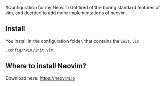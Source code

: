 #Configuration for my Neovim
Got tired of the boring standard features of vim, and decided to add more implementations of neovim.

## Install
You install in the configuration folder, that contains the `init.vim`
```
.config/nvim/init.vim
```

## Where to install Neovim?
Download here: https://neovim.io

